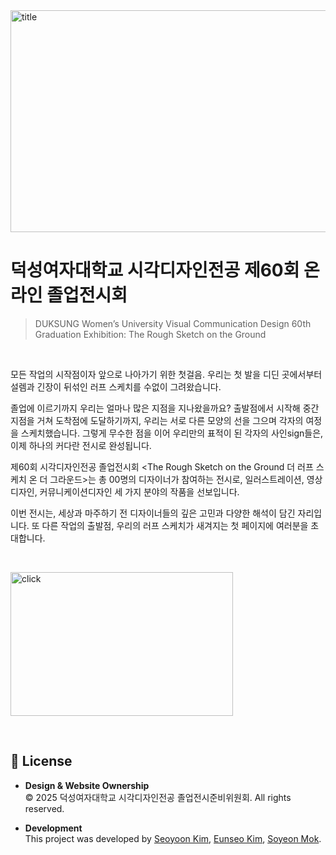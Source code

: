 <img width="1396" height="355" alt="title" src="https://github.com/user-attachments/assets/9150e806-350f-4dd9-b2c1-62f3aec00449" />

# 덕성여자대학교 시각디자인전공 제60회 온라인 졸업전시회
> DUKSUNG Women’s University Visual Communication Design 60th Graduation Exhibition: The Rough Sketch on the Ground

<br>

모든 작업의 시작점이자 앞으로 나아가기 위한 첫걸음. 
우리는 첫 발을 디딘 곳에서부터 설렘과 긴장이 뒤섞인 러프 스케치를 수없이 그려왔습니다.

졸업에 이르기까지 우리는 얼마나 많은 지점을 지나왔을까요? 
출발점에서 시작해 중간 지점을 거쳐 도착점에 도달하기까지, 
우리는 서로 다른 모양의 선을 그으며 각자의 여정을 스케치했습니다.
그렇게 무수한 점을 이어 우리만의 표적이 된 각자의 사인sign들은, 
이제 하나의 커다란 전시로 완성됩니다.

제60회 시각디자인전공 졸업전시회 
<The Rough Sketch on the Ground 더 러프 스케치 온 더 그라운드>는 
총 00명의 디자이너가 참여하는 전시로, 일러스트레이션, 영상디자인, 커뮤니케이션디자인 
세 가지 분야의 작품을 선보입니다. 

이번 전시는, 세상과 마주하기 전 디자이너들의 깊은 고민과 다양한 해석이 담긴 자리입니다. 
또 다른 작업의 출발점, 우리의 러프 스케치가 새겨지는 첫 페이지에 여러분을 초대합니다.

<br>

[<img width="356" height="230" alt="click" src="https://github.com/user-attachments/assets/92608276-558f-4fa7-a91f-0bc6e050774f" />](https://duksungvcd2025.co.kr)

<br>

## 📄 License

- **Design & Website Ownership**  
  © 2025 덕성여자대학교 시각디자인전공 졸업전시준비위원회. All rights reserved.  

- **Development**  
  This project was developed by [Seoyoon Kim](https://github.com/pookey1104), [Eunseo Kim](https://github.com/7beunseo), [Soyeon Mok](https://github.com/mogg22).  
